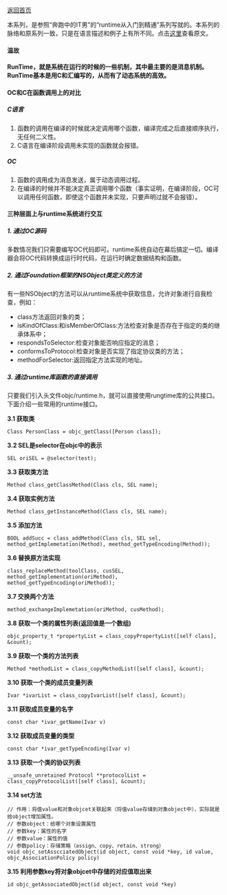[返回首页](/index.html)

本系列，是参照“奔跑中的IT男”的“runtime从入门到精通”系列写就的。本系列的脉络和原系列一致，只是在语言描述和例子上有所不同。点击[这里](https://blog.csdn.net/coyote1994/article/details/52451309)查看原文。

#### 温故

**RunTime，就是系统在运行的时候的一些机制，其中最主要的是消息机制。**
**RunTime基本是用C和汇编写的，从而有了动态系统的高效。**

#### OC和C在函数调用上的对比

##### C语言
1. 函数的调用在编译的时候就决定调用哪个函数，编译完成之后直接顺序执行，无任何二义性。
2. C语言在编译阶段调用未实现的函数就会报错。

##### OC
1. 函数的调用成为消息发送，属于动态调用过程。
2. 在编译的时候并不能决定真正调用哪个函数（事实证明，在编译阶段，OC可以调用任何函数，即使这个函数并未实现，只要声明过就不会报错）。

#### 三种层面上与runtime系统进行交互

##### 1. 通过OC源码

多数情况我们只需要编写OC代码即可。runtime系统自动在幕后搞定一切。编译器会将OC代码转换成运行时代码，在运行时确定数据结构和函数。

##### 2. 通过Foundation框架的NSObject类定义的方法

有一些NSObject的方法可以从runtime系统中获取信息，允许对象进行自我检查，例如：
- class方法返回对象的类；
- isKindOfClass:和isMemberOfClass:方法检查对象是否存在于指定的类的继承体系中；
- respondsToSelector:检查对象能否响应指定的消息；
- conformsToProtocol:检查对象是否实现了指定协议类的方法；
- methodForSelector:返回指定方法实现的地址。

##### 3. 通过runtime库函数的直接调用

只要我们引入头文件objc/runtime.h，就可以直接使用rungtime库的公共接口。下面介绍一些常用的runtime接口。

**3.1 获取类**
```
Class PersonClass = objc_getClass([Person class]);
```

**3.2 SEL是selector在objc中的表示**
```
SEL oriSEL = @selector(test);
```

**3.3 获取类方法**
```
Method class_getClassMethod(Class cls, SEL name);
```

**3.4 获取实例方法**
```
Method class_getInstanceMethod(Class cls, SEL name); 
```

**3.5 添加方法**
```
BOOL addSucc = class_addMethod(Class cls, SEL sel, method_getImplemetation(Method), meethod_getTypeEncoding(Method));
```

**3.6 替换原方法实现**
```
class_replaceMethod(toolClass, cusSEL, method_getImplementation(oriMethod), method_getTypeEncoding(oriMethod));
```

**3.7 交换两个方法**
```
method_exchangeImplemetation(oriMethod, cusMethod);
```

**3.8 获取一个类的属性列表(返回值是一个数组)**
```
objc_property_t *propertyList = class_copyPropertyList([self class], &count);
```

**3.9 获取一个类的方法列表**
```
Method *methodList = class_copyMethodList([self class], &count);
```

**3.10 获取一个类的成员变量列表**
```
Ivar *ivarList = class_copyIvarList([self class], &count);
```

**3.11 获取成员变量的名字**
```
const char *ivar_getName(Ivar v)
```

**3.12 获取成员变量的类型**
```
const char *ivar_getTypeEncoding(Ivar v)
```

**3.13 获取一个类的协议列表**
```
__unsafe_unretained Protocol **protocolList = class_copyProtocolList([self class], &count);
```

**3.14 set方法**
```
// 作用：将值value和对象objcet关联起来（将值value存储到对象object中），实际就是给object增加属性。
// 参数object：给哪个对象设置属性
// 参数key：属性的名字
// 参数value：属性的值
// 参数policy：存储策略（assign、copy、retain、strong）
void objc_setAsscciatedObject(id object, const void *key, id value, objc_AssociationPolicy policy)

```

**3.15 利用参数key将对象objcet中存储的对应值取出来**
```
id objc_getAssociatedObject(id object, const void *key)
```



